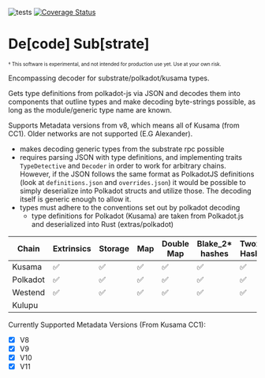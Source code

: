 ![tests](https://github.com/insipx/desub/workflows/Rust/badge.svg)
[![Coverage Status](https://coveralls.io/repos/github/paritytech/desub/badge.svg?branch=master&service=github)](https://coveralls.io/github/paritytech/desub?branch=master&service=github)
# De[code] Sub[strate]

<sub><sup>† This software is experimental, and not intended for production use yet. Use at your own risk.

Encompassing decoder for substrate/polkadot/kusama types.

Gets type definitions from polkadot-js via JSON and decodes them into components
that outline types and make decoding byte-strings possible, as long as the
module/generic type name are known. 

Supports Metadata versions from v8, which means all of Kusama (from CC1). Older networks are not supported (E.G Alexander).
   - makes decoding generic types from the substrate rpc possible
   - requires parsing JSON with type definitions, and implementing traits
      `TypeDetective` and `Decoder` in order to work for arbitrary chains.
      However, if the JSON follows the same format as PolkadotJS definitions
      (look at `definitions.json` and `overrides.json`) it would be possible to
      simply deserialize into Polkadot structs and utilize those. The decoding
      itself is generic enough to allow it.
   - types must adhere to the conventions set out by polkadot decoding
      - type definitions for Polkadot (Kusama) are taken from Polkadot.js and deserialized into Rust (extras/polkadot)


|  Chain       | Extrinsics | Storage | Map | Double Map | Blake\_2* hashes | Twox_* Hashes | Identity Hash |
| ------------ | ---------- | ---     | --- | ---------- | ---------------- | ------------- | ------------- |
|  Kusama      |   ✅	    |  ✅     |  ✅ |     ✅     |        ✅        |        ✅     |               |
|  Polkadot    |   ✅	    |  ✅     |  ✅ |     ✅     |        ✅        |        ✅     |               |
|  Westend     |   ✅       |  ✅     |  ✅ |     ✅     |        ✅        |        ✅     |               |
|  Kulupu      |            |         |     |            |                  |         	    |               |



Currently Supported Metadata Versions (From Kusama CC1):
- [x] V8
- [x] V9
- [x] V10
- [x] V11
